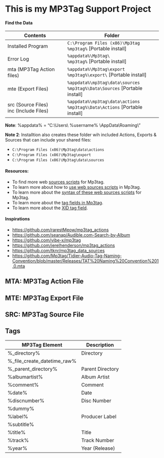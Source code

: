 # This is my MP3Tag Support Project

#### Find the Data
| Contents | Folder |   
| --- | --- |  
| Installed Program | `C:\Program Files (x86)\Mp3tag` <BR> `%mp3tag%` [Portable install] |  
| Error Log | `%appdata%\Mp3tag\` <BR> `%mp3tag%` [Portable install] |  
| mta (MP3Tag Action files) | `%appdata%\Mp3tag\export` <BR> `%mp3tag%\export\` [Portable install] |  
| mte (Export Files) | `%appdata%\mp3tag\data\sources` <BR> `%mp3tag%\Data\Sources` [Portable install] |  
| src (Source Files) <br> inc (Include Files) | `%appdata%\mp3tag\data\actions` <BR> `%mp3tag%\Data\Actions`  [Portable install] |  

**Note**: %appdata% = “C:\Users\ %username% \AppData\Roaming\”

**Note 2**: Installtion also creates these folder wih included Actions, Exports & Sources that can include your shared files:
- `C:\Program Files (x86)\Mp3tag\data\actions`
- `C:\Program Files (x86)\Mp3tag\export`
- `C:\Program Files (x86)\Mp3tag\data\sources`

#### Resources:  
-	To find more web [sources scripts](https://community.mp3tag.de/c/development/web-sources-scripts/12) for Mp3tag.  
-	To learn more about how to [use web sources scripts](https://github.com/jonaaa20/itunes-web-sources) in Mp3tag.   
-	To learn more about the [syntax of these web sources scripts](https://help.mp3tag.de/main_online.html) for Mp3tag.  
-	To learn more about the [tag fields in Mp3tag](https://help.mp3tag.de/main_tags.html).  
-	To learn more about the [XID tag field](https://community.mp3tag.de/t/support-for-itunesalbumadvisory-field/51715/10).  

#### Inspirations
- https://github.com/rarestMeow/mp3tag_actions 
- https://github.com/seanap/Audible.com-Search-by-Album
- https://github.com/vibe-x/mp3tag 
- https://github.com/jerelhenderson/mp3tag_actions 
- https://github.com/tknr/mp3tag_data_sources
- https://github.com/Mp3tag/Tidier-Audio-Tag-Naming-Convention/blob/master/Releases/TAT%20Naming%20Convention%201.0.mta

## MTA: MP3Tag Action File

## MTE: MP3Tag Export File

## SRC: MP3Tag Source File

## Tags
| MP3Tag Element|Description |  
| --- | --- |  
| %_directory%|Directory |  
| %_file_create_datetime_raw%| |  
| %_parent_directory%|Parent Directory  |  
| %albumartist%|Album Artist |  
| %comment%|Comment |  
| %date%|Date |  
| %discnumber%|Disc Number  |  
| %dummy%| |  
| %label%|Producer Label |  
| %subtitle%| |  
| %title%|Title |  
| %track%|Track Number |  
| %year%|Year (Release) |  

